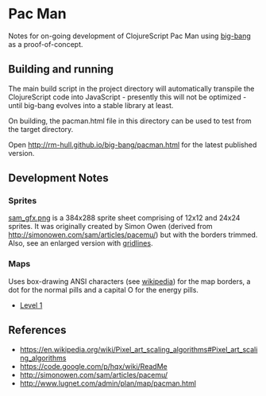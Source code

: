 # Pac Man

Notes for on-going development of ClojureScript Pac Man using 
[big-bang](https://github.com/rm-hull/big-bang) as a proof-of-concept.

## Building and running

The main build script in the project directory will automatically
transpile the ClojureScript code into JavaScript - presently this
will not be optimized - until big-bang evolves into a stable library
at least.

On building, the pacman.html file in this directory can be used to
test from the target directory.

Open http://rm-hull.github.io/big-bang/pacman.html for the latest published
version.

## Development Notes

### Sprites

[sam_gfx.png](https://github.com/rm-hull/big-bang/blob/master/examples/pacman/data/sam_gfx.png)
is a 384x288 sprite sheet comprising of 12x12 and 24x24 sprites. It was 
originally created by Simon Owen (derived from http://simonowen.com/sam/articles/pacemu/)
but with the borders trimmed. Also, see an enlarged version with 
[gridlines](https://github.com/rm-hull/big-bang/blob/master/examples/pacman/dgridlines.png).

### Maps

Uses box-drawing ANSI characters (see [wikipedia](https://en.wikipedia.org/wiki/Box-drawing_characters))
for the map borders, a dot for the normal pills and a capital O for the 
energy pills.

* [Level 1](https://raw2.github.com/rm-hull/big-bang/master/examples/pacman/data/1.txt)

## References

* https://en.wikipedia.org/wiki/Pixel_art_scaling_algorithms#Pixel_art_scaling_algorithms
* https://code.google.com/p/hqx/wiki/ReadMe
* http://simonowen.com/sam/articles/pacemu/
* http://www.lugnet.com/admin/plan/map/pacman.html
